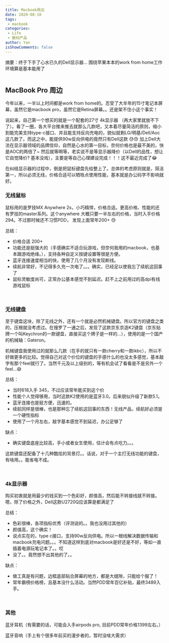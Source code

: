 ```yaml
---
title: Macbook周边
date: 2020-08-10
tags:
 - macbook
categories:
 - Life
 - 数码产品
author: Yan
isShowComments: false
---
```


摘要：终于下手了心水已久的Dell显示器... 围绕苹果本本的work from home工作环境算是基本能用了
<div style="display:flex;"><img src="https://ss0.bdstatic.com/70cFuHSh_Q1YnxGkpoWK1HF6hhy/it/u=372448459,3833744271&fm=26&gp=0.jpg" alt="" style="zoom:60%;display:block;" align="left"/></div>

<!-- more -->

## MacBook Pro 周边

今年以来，一半以上时间都是work from home的。忍受了大半年的15寸笔记本屏幕，虽然它是macbook pro，虽然它是Retina屏幕。。还是架不住小这个事实！

说起来，自己第一个想买的就是一个配套的27寸 4k显示器 （再大家里就放不下了）。看了一圈，各大平台推来推去就那么几款吧，又本着尽量简洁的原则，缩小到能完美支持type-c接口、并且能支持反向充电的，貌似就剩LG/明基/Dell/Aoc 这几款了。而这之中，能提供90w反向供电的竟然只有Dell这款 :sweat::sweat: 加上Dell大法在显示器领域的品牌信仰，自然是心水的第一目标，奈何价格也是最不美的，快是AOC的两倍了~ 然后就等啊等，老实说不是等显示器降价（以Dell的品性，想让它自觉降价? 基本没戏），主要是等自己心理建设完成！！！这不最近完成了:joy:

在纠结显示器的过程中，倒是把鼠标键盘先给整上了。总体的考虑原则就是，简洁第一，所以必须无线，价格合适可以牺牲点使用性能，基本就是办公码字不影响就好。

### 无线鼠标

鼠标用的是罗技MX Anywhere 2s，小巧精悍，价格合适。更高价格、性能的还有罗技的master系列。这个anywhere 大概只要一半左右的价格，当时入手价格294。不过那时候还不习惯PDD， 发现上面常年200+ :sweat:

总结：

- 价格合适 200+
- 功能还是挺强大的（手感确实不适合玩游戏，但奈何我用的macbook，也基本跟游戏绝缘。），支持各种自定义按键设置等很是方便。
- 蓝牙连接速度相当的快，使用了几个月没有发现断线。
- 续航非常好，不记得多久充一次电了。。。确实，已经足以使我忘了续航这回事了
- 鼠标灵敏度尚可，正常办公基本感觉不到延迟。赶不上之前用过的高dpi有线游戏鼠标

<div style="display:flex;"><img src="https://ss2.bdstatic.com/70cFvnSh_Q1YnxGkpoWK1HF6hhy/it/u=716839052,3545988426&fm=26&gp=0.jpg" alt="" style="zoom:100%;display:block;" align="left"/></div>

<br>

### 无线键盘

至于键盘这块，除了无线之外，还有一个就是必然机械键盘。所以官方的键盘之类的，压根就没考虑过。在搜罗了一通之后，发现了这款京东京造K2键盘（京东贴牌一个叫Keychron的一款键盘，直接买这个牌子是一样的...），使用的是一个国产的机械轴：Gateron。

机械键盘我使用过的就那么几款（在手的就只有一款cherry和一款ikbc），所以不好做更多的比较。觉得自己对这个价位的键盘的手感什么的也没太多感觉，基本敲字有那个feel就行了。当然千元及以上级别的，等有机会试了看看是不是另外一个feel...:sweat_smile:

总结：

- 当时618入手 345，不过应该常年能买到这个价
- 性能个人觉得够用，当时这款K2使用的是蓝牙3.0。后来貌似升级了新款5.1。
- 蓝牙连接也是挺方便，迅速的。
- 续航同样是很棒，也是那种忘了续航这回事的东西！无线产品，续航好必须是一个硬性指标
- 使用了一个月左右，敲字基本感觉不到延迟，办公足够了

缺点：

- 确实键盘底座比较高，手小或者女生使用，估计会有点吃力。。。

这款键盘还配备了十几种酷炫的背景灯。。话说，对于一个主打无线功能的键盘，有啥用。。能省电不成。

<div style="display:flex;"><img src="https://ss2.bdstatic.com/70cFvnSh_Q1YnxGkpoWK1HF6hhy/it/u=1329222350,3001663870&fm=15&gp=0.jpg" alt="" style="zoom:100%;display:block;" align="left"/></div>

<br>

### 4k显示器

购买初衷就是用最少的钱买到一个色彩好，颜值高，然后能不转接线就不转接。嗯，除了价格之外，Dell这款U2720Q应该算是都满足了

总结：

- 色彩很棒，各项指标优秀（评测说的。。我也没用过其他的）
- 颜值高，这个确实！
- 说点实在的，type c接口，支持90w反向供电。所以一根线解决数据传输和macbook充电问题。。。不知道这样到底对macbook是好还是不好，等如一直插着电源玩笔记本了。。哎
- 没了。。竟然想不出其他的了。。

缺点：

- 做工真是有问题，边框底部贴合屏幕的地方，都是大缝隙，只能给个服了！
- 常年霸榜价格榜，且基本没什么活动。当然PDD常年百亿补贴，最终3489入手。

<div style="display:flex;"><img src="https://ss2.bdstatic.com/70cFvnSh_Q1YnxGkpoWK1HF6hhy/it/u=856782108,2046108308&fm=15&gp=0.jpg" alt="" style="zoom:100%;display:block;" align="left"/></div>

<br>

### 其他

蓝牙耳机（有需要的话，可能会入手airpods pro, 目前PDD常年价格1399左右。）

蓝牙音响（手上有个很多年前买的漫步者的，暂时没啥大需求）

